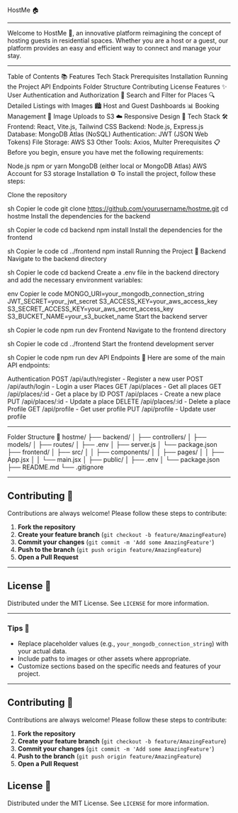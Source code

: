 HostMe 🏠

---
Welcome to HostMe 🌟, an innovative platform reimagining the concept of hosting guests in residential spaces. Whether you are a host or a guest, our platform provides an easy and efficient way to connect and manage your stay.

---

Table of Contents 📚
Features
Tech Stack
Prerequisites
Installation
Running the Project
API Endpoints
Folder Structure
Contributing
License
Features ✨
User Authentication and Authorization 🔐
Search and Filter for Places 🔍
Detailed Listings with Images 🏙️
Host and Guest Dashboards 📊
Booking Management 📅
Image Uploads to S3 ☁️
Responsive Design 📱
Tech Stack 🛠️
Frontend: React, Vite.js, Tailwind CSS
Backend: Node.js, Express.js
Database: MongoDB Atlas (NoSQL)
Authentication: JWT (JSON Web Tokens)
File Storage: AWS S3
Other Tools: Axios, Multer
Prerequisites 📋
Before you begin, ensure you have met the following requirements:

Node.js
npm or yarn
MongoDB (either local or MongoDB Atlas)
AWS Account for S3 storage
Installation ⚙️
To install the project, follow these steps:

Clone the repository

sh
Copier le code
git clone https://github.com/yourusername/hostme.git
cd hostme
Install the dependencies for the backend

sh
Copier le code
cd backend
npm install
Install the dependencies for the frontend

sh
Copier le code
cd ../frontend
npm install
Running the Project 🚀
Backend
Navigate to the backend directory

sh
Copier le code
cd backend
Create a .env file in the backend directory and add the necessary environment variables:

env
Copier le code
MONGO_URI=your_mongodb_connection_string
JWT_SECRET=your_jwt_secret
S3_ACCESS_KEY=your_aws_access_key
S3_SECRET_ACCESS_KEY=your_aws_secret_access_key
S3_BUCKET_NAME=your_s3_bucket_name
Start the backend server

sh
Copier le code
npm run dev
Frontend
Navigate to the frontend directory

sh
Copier le code
cd ../frontend
Start the frontend development server

sh
Copier le code
npm run dev
API Endpoints 📡
Here are some of the main API endpoints:

Authentication
POST /api/auth/register - Register a new user
POST /api/auth/login - Login a user
Places
GET /api/places - Get all places
GET /api/places/:id - Get a place by ID
POST /api/places - Create a new place
PUT /api/places/:id - Update a place
DELETE /api/places/:id - Delete a place
Profile
GET /api/profile - Get user profile
PUT /api/profile - Update user profile

---

Folder Structure 📂
hostme/
├── backend/
│   ├── controllers/
│   ├── models/
│   ├── routes/
│   ├── .env
│   ├── server.js
│   └── package.json
├── frontend/
│   ├── src/
│   │   ├── components/
│   │   ├── pages/
│   │   ├── App.jsx
│   │   └── main.jsx
│   ├── public/
│   ├── .env
│   └── package.json
├── README.md
└── .gitignore

---

## Contributing 🤝

Contributions are always welcome! Please follow these steps to contribute:

1. **Fork the repository**
2. **Create your feature branch** (`git checkout -b feature/AmazingFeature`)
3. **Commit your changes** (`git commit -m 'Add some AmazingFeature'`)
4. **Push to the branch** (`git push origin feature/AmazingFeature`)
5. **Open a Pull Request**

---

## License 📄

Distributed under the MIT License. See `LICENSE` for more information.

---

### Tips 🌟

- Replace placeholder values (e.g., `your_mongodb_connection_string`) with your actual data.
- Include paths to images or other assets where appropriate.
- Customize sections based on the specific needs and features of your project.

---


## Contributing 🤝

Contributions are always welcome! Please follow these steps to contribute:

1. **Fork the repository**
2. **Create your feature branch** (`git checkout -b feature/AmazingFeature`)
3. **Commit your changes** (`git commit -m 'Add some AmazingFeature'`)
4. **Push to the branch** (`git push origin feature/AmazingFeature`)
5. **Open a Pull Request**

## License 📄

Distributed under the MIT License. See `LICENSE` for more information.
